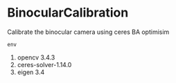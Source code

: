 # BinocularCalibration
Calibrate the binocular camera using ceres  BA optimisim

`env`
1. opencv 3.4.3
2. ceres-solver-1.14.0
3. eigen 3.4
